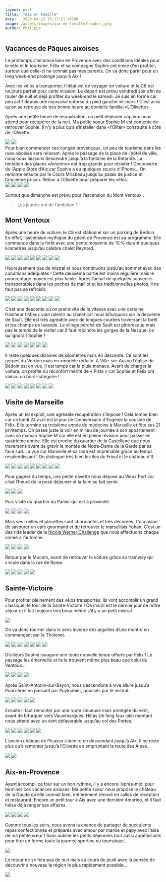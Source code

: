 ```yaml
---
layout: post
title:  "Aix en Famille"
date:   2023-04-22 15:12:21 +0100
image: /assets/images/aix-en-famille/header.jpeg
author: Philippe
---
```


## Vacances de Pâques aixoises

Le printemps s’annonce bien en Provence avec des conditions idéales pour le vélo et le tourisme.
Félix et sa compagne Sophie ont envie d’en profiter, surtout que celle-ci ne connait pas mes parents.
On va donc partir pour un long week-end prolongé jusqu’à Aix !

Avec les vélos à transporter, l’idéal est de voyager en voiture et le C8 est toujours parfait pour cette mission.
Le départ est prévu vendredi soir afin de rouler de nuit et déjà profiter du week-end le samedi.
Je suis en forme car peu actif depuis une mauvaise entorse du pied gauche mi-mars !
C’est ainsi qu’on se retrouve de très bonne heure au domicile familial «L’Olivette»

Après une petite heure de récupération, un petit déjeuner copieux nous attend pour récupérer de la nuit.
Ma petite soeur Sophie M est contente de retrouver Sophie.
Il n’y a plus qu’à s‘installer dans «l’Oliter» construite à côté de l’Olivette.

<div class="gallery-box">
  <div class="gallery">
    <img src="/assets/images/aix-en-famille/Oliter1.jpeg">
    <img src="/assets/images/aix-en-famille/Oliter2.jpeg">
  </div>
</div>
Pour bien commencer ces congés provençaux, un peu de tourisme dans les rues aixoises sera relaxant.
Après le passage de la place de l’hôtel de ville, nous nous laissons descendre jusqu’à la fontaine de la Rotonde.
La tentation des glaces «Amorino» est trop grande pour résister !
Découverte de l’Apple Store d’Aix car Sophie a eu quelques soucis d’iPhone…
On remonte ensuite par le Cours Mirabeau jusqu’au palais de justice et l’ancienne prison.
Retour à l’Olivette pour préparer les vélos.

<div class="gallery-box">
  <div class="gallery">
    <img src="/assets/images/aix-en-famille/Glace2.jpeg" >
    <img src="/assets/images/aix-en-famille/Rotonde 2.jpeg" >
    <img src="/assets/images/aix-en-famille/Apple.jpeg" >
    <img src="/assets/images/aix-en-famille/Mirabeau.jpeg" >
  </div>
</div>

Surtout que dimanche est prévu pour l’ascension du Mont Ventoux .
> Les jeunes ont de l’ambition !

## Mont Ventoux 

Après une heure de voiture, le C8 est stationné sur un parking de Bédoin. En effet, l’ascension mythique du géant de Provence est au programme.
Elle commence dans la forêt avec une pente moyenne de 10 % durant quelques kilomètres jusqu’au célèbre chalet Reynard.

<div class="gallery-box">
  <div class="gallery">
    <img src="/assets/images/aix-en-famille/eglise.jpeg" >
    <img src="/assets/images/aix-en-famille/debut1.jpeg" >
    <img src="/assets/images/aix-en-famille/debut2_3.jpeg" >
    <img src="/assets/images/aix-en-famille/debut3.jpeg" >
    <img src="/assets/images/aix-en-famille/debut4.jpeg" >
    <img src="/assets/images/aix-en-famille/debut5.jpeg" >
    <img src="/assets/images/aix-en-famille/Borne.jpeg" >
    <img src="/assets/images/aix-en-famille/Chalet1.jpeg" >
    <img src="/assets/images/aix-en-famille/Chalet2 2.jpeg" >
  </div>
</div>

Heureusement pas de mistral et nous continuons jusqu’au sommet avec des conditions adéquates !
Cette deuxième partie est moins régulière mais le pourcentage moyen est plus faible.
Après l’achat de quelques souvenirs transportables dans les poches de maillot et les traditionnelles photos, il ne faut pas se refroidir. 

<div class="gallery-box">
  <div class="gallery">
    <img src="/assets/images/aix-en-famille/Mont1.jpeg" >
    <img src="/assets/images/aix-en-famille/Mont2.jpeg" >
    <img src="/assets/images/aix-en-famille/Mont3.jpeg" >
    <img src="/assets/images/aix-en-famille/Mont4.jpeg" >
    <img src="/assets/images/aix-en-famille/Mont5.jpeg" >
    <img src="/assets/images/aix-en-famille/Mont6 2.jpeg" >
    <img src="/assets/images/aix-en-famille/Mont7 2.jpeg" >
    <img src="/assets/images/aix-en-famille/Mont8.jpeg" >
    <img src="/assets/images/aix-en-famille/Mont9.jpeg" >
  </div>
</div>

C’est une descente où on prend vite de la vitesse avec une certaine fraicheur !
Mieux vaut ralentir au chalet car nous bifurquons sur la descente de Sault. Elle est très agréable avec de longues courbes traversant la forêt et les champs de lavande.
Le village perché de Sault est pittoresque mais pas le temps de le visiter car il faut rejoindre les gorges de la Nesque; ce qu’ignorait Sophie !

<div class="gallery-box">
  <div class="gallery">
    <img src="/assets/images/aix-en-famille/Descente 1.jpeg" >
    <img src="/assets/images/aix-en-famille/Descente.jpeg" >
    <img src="/assets/images/aix-en-famille/Descente 3.jpeg" >
    <img src="/assets/images/aix-en-famille/Descente 4.jpeg" >
    <img src="/assets/images/aix-en-famille/Descente 5.jpeg" >
    <img src="/assets/images/aix-en-famille/Descente 6.jpeg" >
    <img src="/assets/images/aix-en-famille/Descente 7.jpeg" >
  </div>
</div>

Il reste quelques dizaines de kilomètres mais en descente. Ce sont les gorges du Verdon mais en «modèle réduit».
A Ville-sur-Auzon l’église de Bédoin est en vue. Il est temps car la pluie menace.
Avant de charger la voiture, on profite du réconfort mérité de « Pista » car Sophie et Félix ont vaincu un hors-catégorie !

<div class="gallery-box">
  <div class="gallery">
    <img src="/assets/images/aix-en-famille/Nesque1.jpeg" >
    <img src="/assets/images/aix-en-famille/Nesque 2.jpeg" >
    <img src="/assets/images/aix-en-famille/Nesque3 2.jpeg" >
    <img src="/assets/images/aix-en-famille/Nesque4 2.jpeg" >
    <img src="/assets/images/aix-en-famille/Nesque5.jpeg" >
    <img src="/assets/images/aix-en-famille/Nesque6.jpeg" >
    <img src="/assets/images/aix-en-famille/Nesque7.jpeg" >
    <img src="/assets/images/aix-en-famille/Nesque8.jpeg" >
  </div>
</div>

<center><div class="strava-embed-placeholder" data-embed-type="activity" data-embed-id="8944796697"></div><script src="https://strava-embeds.com/embed.js"></script></center>

## Visite de Marseille

Après un tel exploit, une agréable récupération s’impose !
Cela tombe bien car ce lundi 24 avril est le jour de l’anniversaire d’Eugénie la cousine de Félix. Elle termine sa troisième année de médecine à Marseille et fête ses 21 printemps.
On passe juste la voir en milieu de journée à son appartement avec sa maman Sophie M car elle est en pleine révision pour passer en quatrième année.
Elle est proche du quartier de la Castellane que nous traversons avant de gravir la montée de Notre-Dame de la Garde par sa face sud. La vue sur Marseille et sa rade est imprenable grâce au temps resplendissant ! On distingue très bien les îles du Frioul et le château d’If.

<div class="gallery-box">
  <div class="gallery">
    <img src="/assets/images/aix-en-famille/Dame1.jpeg" >
    <img src="/assets/images/aix-en-famille/Dame2.jpeg" >
    <img src="/assets/images/aix-en-famille/Dame4.jpeg" >
    <img src="/assets/images/aix-en-famille/Dame5.jpeg" >
    <img src="/assets/images/aix-en-famille/Dame56.jpeg" >
    <img src="/assets/images/aix-en-famille/Dame65.jpeg" >
    <img src="/assets/images/aix-en-famille/Dame6.jpeg" >
    <img src="/assets/images/aix-en-famille/Dame7.jpeg" >
    <img src="/assets/images/aix-en-famille/Dame8.jpeg" >
  </div>
</div>

Pour gagner du temps, une petite navette nous dépose au Vieux Port car c’est l’heure de la pose déjeuner et la faim se fait sentir.

<div class="gallery-box">
  <div class="gallery">
    <img src="/assets/images/aix-en-famille/Port1.jpeg" >
    <img src="/assets/images/aix-en-famille/Port2.jpeg" >
    <img src="/assets/images/aix-en-famille/Port3.jpeg" >
  </div>
</div>

Puis visite du quartier du Panier qui est à proximité.

<div class="gallery-box">
  <div class="gallery">
    <img src="/assets/images/aix-en-famille/nwc.jpeg" >
    <img src="/assets/images/aix-en-famille/Panier1.jpeg" >
    <img src="/assets/images/aix-en-famille/Panier2.jpeg" >
    <img src="/assets/images/aix-en-famille/Panier6 2.jpeg" >
  </div>
</div>

Mais ses ruelles et placettes sont charmantes et très décorées. L’occasion de savourer un café gourmand et de retrouver le marseillais Yohan. C’est un des ride leader de la [Nicola Werner Challenge](https://twomoulins.fr/nicolas-werner-challenge-2020) que nous effectuons chaque année à l’automne.

<div class="gallery-box">
  <div class="gallery">
    <img src="/assets/images/aix-en-famille/Panier5.jpeg" >
    <img src="/assets/images/aix-en-famille/Panier8 2.jpeg" >
    <img src="/assets/images/aix-en-famille/Panier7 2.jpeg" >
    <img src="/assets/images/aix-en-famille/Panier9.jpeg" >
  </div>
</div>

Retour par le Mucem, avant de retrouver la voiture grâce au tramway qui circule dans la rue de Rome.

<div class="gallery-box">
  <div class="gallery">
    <img src="/assets/images/aix-en-famille/Mucem1.jpeg" >
    <img src="/assets/images/aix-en-famille/Mucem2.jpeg" >
    <img src="/assets/images/aix-en-famille/Mucem3.jpeg" >
    <img src="/assets/images/aix-en-famille/Mucem4 2.jpeg" >
    <img src="/assets/images/aix-en-famille/Tramway.jpeg" >
  </div>
</div>

## Sainte-Victoire

Pour profiter pleinement des vélos transportés, ils vont accomplir un grand classique, le tour de la Sainte-Victoire !
Ce mardi est le dernier jour de notre séjour et il fait toujours très beau même s’il y a un petit mistral.

![](/assets/images/aix-en-famille/Piscine.jpeg)

On va donc tourner dans le sens inverse des aiguilles d’une montre en commençant par le Tholonet.

<div class="gallery-box">
  <div class="gallery">
    <img src="/assets/images/aix-en-famille/Tholonet 1.jpeg" >
    <img src="/assets/images/aix-en-famille/Tholonet2 2.jpeg" >
    <img src="/assets/images/aix-en-famille/Tholonet3.jpeg" >
    <img src="/assets/images/aix-en-famille/Tholonet4.jpeg" >
    <img src="/assets/images/aix-en-famille/Tholonet5.jpeg" >
    <img src="/assets/images/aix-en-famille/Tholonet6.jpeg" >
    <img src="/assets/images/aix-en-famille/Tholonet.jpeg" >
  </div>
</div>

D’ailleurs Sophie inaugure une toute nouvelle tenue offerte par Félix ! Le paysage les émerveille et ils le trouvent même plus beau que celui du Ventoux…


<div class="gallery-box">
  <div class="gallery">
    <img src="/assets/images/aix-en-famille/Victoire 12.jpeg" >
    <img src="/assets/images/aix-en-famille/Victoire 13.jpeg" >
    <img src="/assets/images/aix-en-famille/Victoire 14.jpeg" >
    <img src="/assets/images/aix-en-famille/Victoire 15.jpeg" >
  </div>
</div>

Après Saint-Antonin-sur-Bayon, nous descendons à vive allure jusqu’à Pourrières en passant par Puyloubier, poussés par le mistral.

<div class="gallery-box">
  <div class="gallery">
    <img src="/assets/images/aix-en-famille/Victoire 32.jpeg" >
    <img src="/assets/images/aix-en-famille/Victoire 33.jpeg" >
    <img src="/assets/images/aix-en-famille/Victoire 34.jpeg" >
    <img src="/assets/images/aix-en-famille/Victoire 35.jpeg" >
    <img src="/assets/images/aix-en-famille/Victoire 36.jpeg" >
  </div>
</div>

Ensuite il faut remonter par une route sinueuse mais protégée du vent, avant de bifurquer vers Vauvenargues. Hélas Un long faux-plat montant nous attend avec un vent défavorable jusqu’au col des Portes.

<div class="gallery-box">
  <div class="gallery">
    <img src="/assets/images/aix-en-famille/Porte1.jpeg" >
    <img src="/assets/images/aix-en-famille/Porte2.jpeg" >
    <img src="/assets/images/aix-en-famille/Porte3 2.jpeg" >
    <img src="/assets/images/aix-en-famille/Porte4.jpeg" >
    <img src="/assets/images/aix-en-famille/Porte5.jpeg" >
    <img src="/assets/images/aix-en-famille/Porte6.jpeg" >
  </div>
</div>

L’ancien château de Picasso s’admire en descendant jusqu’à Aix.
Il ne reste plus qu’à remonter jusqu’à l’Olivette en empruntant la route des Alpes.

<div class="gallery-box">
  <div class="gallery">
    <img src="/assets/images/aix-en-famille/Olivette1.jpeg" >
    <img src="/assets/images/aix-en-famille/Olivette2.jpeg" >
  </div>
</div>

<center><div class="strava-embed-placeholder" data-embed-type="activity" data-embed-id="8953561113"></div><script src="https://strava-embeds.com/embed.js"></script></center>

## Aix-en-Provence

Ayant accompli ce tour sur un bon rythme, il y a encore l’après-midi pour terminer ces vacances aixoises.
Ma petite soeur nous propose le château de la Gaude qu’elle connait bien, entièrement rénové en salles de réception et restaurant.
Encore un petit tour à Aix avec une dernière Amorino, et il faut hélas déjà ranger ses affaires.

<div class="gallery-box">
  <div class="gallery">
    <img src="/assets/images/aix-en-famille/Gaude1.jpeg" >
    <img src="/assets/images/aix-en-famille/Gaude2.jpeg" >
    <img src="/assets/images/aix-en-famille/Gaude3.jpeg" >
    <img src="/assets/images/aix-en-famille/Amorino.jpeg" >
  </div>
</div>

Comme tous les soirs, nous avons la chance de partager de succulents repas confectionnés et préparés avec amour par mamie et papy avec l’aide de ma petite sœur ! Sans oublier les petits déjeuners tout aussi appétissants pour être en forme toute la journée sportive ou touristique…

![](/assets/images/aix-en-famille/Repas.jpeg)

Le retour ne se fera pas de nuit mais au cours du jeudi avec la pensée de découvrir à nouveau la région le plus rapidement possible…

![](/assets/images/aix-en-famille/Retour.jpeg)